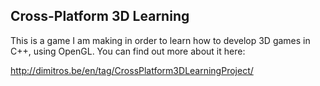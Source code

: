 Cross-Platform 3D Learning
---------

This is a game I am making in order to learn how to develop
3D games in C++, using OpenGL.
You can find out more about it here:

http://dimitros.be/en/tag/CrossPlatform3DLearningProject/
